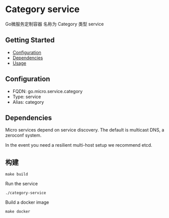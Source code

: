# Category service 
Go微服务定制容器
名称为 Category 类型 service 


## Getting Started

- [Configuration](#configuration)
- [Dependencies](#dependencies)
- [Usage](#usage)

## Configuration

- FQDN: go.micro.service.category
- Type: service
- Alias: category

## Dependencies

Micro services depend on service discovery. The default is multicast DNS, a zeroconf system.

In the event you need a resilient multi-host setup we recommend etcd.

 

## 构建

```
make build
```

Run the service
```
./category-service
```

Build a docker image
```
make docker
```
